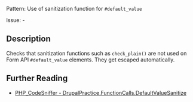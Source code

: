 Pattern: Use of sanitization function for `#default_value`

Issue: -

## Description

Checks that sanitization functions such as `check_plain()` are not used on Form API `#default_value` elements. They get escaped automatically.

## Further Reading

* [PHP_CodeSniffer - DrupalPractice.FunctionCalls.DefaultValueSanitize](https://git.drupalcode.org/project/coder/-/tree/8.3.x/coder_sniffer/DrupalPractice/Sniffs/FunctionCalls/DefaultValueSanitizeSniff.php)